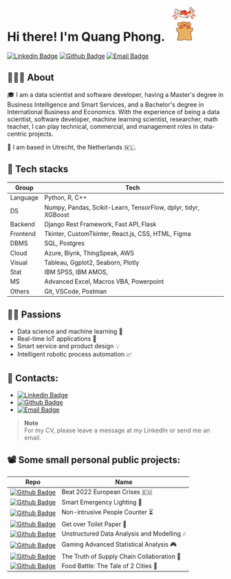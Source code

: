 <h1> Hi there! I'm Quang Phong. 
  <img src="https://github.com/quang-phong/quang-phong/blob/main/media/gif/bear-and-fish.gif" width="80px">
</h1>

[![Linkedin Badge](https://img.shields.io/badge/-@quangphong-0072b1?style=flat&logo=LinkedIn&link=https://www.linkedin.com/in/quangphong/)](https://www.linkedin.com/in/quangphong/) 
[![Github Badge](https://img.shields.io/badge/-@quang--phong-171515?style=flat&logo=github&logoColor=white&link=https://github.com/quang-phong)](https://github.com/quang-phong)
[![Email Badge](https://img.shields.io/badge/-quang.phong@outlook.com-00a2ed?style=flat&logo=microsoftoutlook&logoColor=white&link=mailto:quang.phong@outlook.com)](mailto:quang.phong@outlook.com)



## 🧑🏻‍🚀 About

🎓 I am a data scientist and software developer, having a Master's degree in Business Intelligence and Smart Services, and a Bachelor's degree in International Business and Economics. With the experience of being a data scientist, software developer, machine learning scientist, researcher, math teacher, I can play technical, commercial, and management roles in data-centric projects.  

🛬 I am based in Utrecht, the Netherlands 🇳🇱.  


## 🚀 Tech stacks

| **Group** |  **Tech** |
| - | - | 
| Language | Python, R, C++ |
| DS | Numpy, Pandas, Scikit-Learn, TensorFlow, dplyr, tidyr, XGBoost |
| Backend | Django Rest Framework, Fast API, Flask |
| Frontend | Tkinter, CustomTkinter, React.js, CSS, HTML, Figma |
| DBMS | SQL, Postgres |
| Cloud | Azure, Blynk, ThingSpeak, AWS |
| Visual | Tableau, Ggplot2, Seaborn, Plotly |
| Stat | IBM SPSS, IBM AMOS,  |
| MS | Advanced Excel, Macros VBA, Powerpoint |
| Others | Git, VSCode, Postman |


## 🤟🏼 Passions

- Data science and machine learning 📡
- Real-time IoT applications 🤖
- Smart service and product design 💡
- Intelligent robotic process automation 📈


## 📇 Contacts:

- [![Linkedin Badge](https://img.shields.io/badge/-@quangphong-0072b1?style=flat&logo=LinkedIn&link=https://www.linkedin.com/in/quangphong/)](https://www.linkedin.com/in/quangphong/) 
- [![Github Badge](https://img.shields.io/badge/-@quang--phong-171515?style=flat&logo=github&logoColor=white&link=https://github.com/quang-phong)](https://github.com/quang-phong)
- [![Email Badge](https://img.shields.io/badge/-quang.phong@outlook.com-00a2ed?style=flat&logo=microsoftoutlook&logoColor=white&link=mailto:quang.phong@outlook.com)](mailto:quang.phong@outlook.com)

>**Note**  
>For my CV, please leave a message at my LinkedIn or send me an email.

## 📽️ Some small personal public projects:

| **Repo** |  **Name** |
| - | - | 
| [![Github Badge](https://img.shields.io/badge/-beat--2022--european--crises-171515?style=flat&logo=github&logoColor=white&link=https://github.com/beat-2022-european-crises)](https://github.com/quang-phong/beat-2022-european-crises) | Beat 2022 European Crises 🇪🇺 |
| [![Github Badge](https://img.shields.io/badge/-smart--emergency--lighting-171515?style=flat&logo=github&logoColor=white&link=https://github.com/smart-emergency-lighting)](https://github.com/quang-phong/smart-emergency-lighting) | Smart Emergency Lighting 🚨 |
| [![Github Badge](https://img.shields.io/badge/-non--intrusive--people--counter-171515?style=flat&logo=github&logoColor=white&link=https://github.com/non-intrusive-people-counter)](https://github.com/quang-phong/non-intrusive-people-counter) | Non-intrusive People Counter ⏳️ |
| [![Github Badge](https://img.shields.io/badge/-get--over--toilet--paper-171515?style=flat&logo=github&logoColor=white&link=https://github.com/get-over-toilet-paper)](https://github.com/quang-phong/get-over-toilet-paper) | Get over Toilet Paper 🧻 |
| [![Github Badge](https://img.shields.io/badge/-unstructured--data--analysis--modelling-171515?style=flat&logo=github&logoColor=white&link=https://github.com/unstructured-data-analysis-modelling)](https://github.com/quang-phong/unstructured-data-analysis-modelling) | Unstructured Data Analysis and Modelling 🎶 |
| [![Github Badge](https://img.shields.io/badge/-gaming--advanced--statistical--analysis-171515?style=flat&logo=github&logoColor=white&link=https://github.com/gaming-advanced-statistical-analysis)](https://github.com/quang-phong/gaming-advanced-statistical-analysis) | Gaming Advanced Statistical Analysis 🎮 |
| [![Github Badge](https://img.shields.io/badge/-truth--of--supply--chain--collaboration-171515?style=flat&logo=github&logoColor=white&link=https://github.com/truth-of-supply-chain-collaboration)](https://github.com/quang-phong/truth-of-supply-chain-collaboration) | The Truth of Supply Chain Collaboration 🤝 |
| [![Github Badge](https://img.shields.io/badge/-food--battle--the--tale--of--2--cities-171515?style=flat&logo=github&logoColor=white&link=https://github.com/food-battle-the-tale-of-2-cities)](https://github.com/quang-phong/food-battle-the-tale-of-2-cities) | Food Battle: The Tale of 2 Cities 🍜 |



